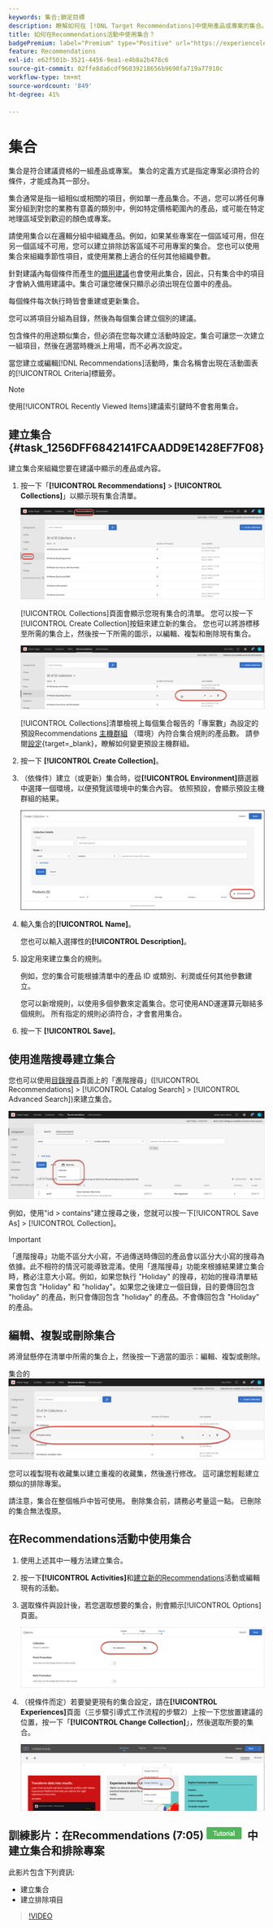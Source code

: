 ```yaml
---
keywords: 集合;鎖定目標
description: 瞭解如何在 [!DNL Target Recommendations]中使用產品或專案的集合。
title: 如何在Recommendations活動中使用集合？
badgePremium: label="Premium" type="Positive" url="https://experienceleague.adobe.com/docs/target/using/introduction/intro.html?lang=zh-Hant#premium newtab=true" tooltip="檢視Target Premium包含的內容。"
feature: Recommendations
exl-id: e62f501b-3521-4456-9ea1-e4b8a2b478c6
source-git-commit: 02ffe8da6cdf96039218656b9690fa719a77910c
workflow-type: tm+mt
source-wordcount: '849'
ht-degree: 41%

---
```


# 集合

集合是符合建議資格的一組產品或專案。 集合的定義方式是指定專案必須符合的條件，才能成為其一部分。

集合通常是指一組相似或相關的項目，例如單一產品集合。不過，您可以將任何專案分組到對您的業務有意義的類別中，例如特定價格範圍內的產品，或可能在特定地理區域受到歡迎的顏色或專案。

請使用集合以在邏輯分組中組織產品。例如，如果某些專案在一個區域可用，但在另一個區域不可用，您可以建立排除訪客區域不可用專案的集合。 您也可以使用集合來組織季節性項目，或使用業務上適合的任何其他組織參數。

針對建議內每個條件而產生的[備用建議](/help/main/c-recommendations/c-algorithms/backup-recs.md)也會使用此集合，因此，只有集合中的項目才會納入備用建議中。集合可讓您確保只顯示必須出現在位置中的產品。

每個條件每次執行時皆會重建或更新集合。

您可以將項目分組為目錄，然後為每個集合建立個別的建議。

包含條件的用途類似集合，但必須在您每次建立活動時設定。集合可讓您一次建立一組項目，然後在適當時機派上用場，而不必再次設定。

當您建立或編輯[!DNL Recommendations]活動時，集合名稱會出現在活動圖表的[!UICONTROL Criteria]標籤旁。

>[!NOTE]
>
>使用[!UICONTROL Recently Viewed Items]建議索引鍵時不會套用集合。

## 建立集合 {#task_1256DFF6842141FCAADD9E1428EF7F08}

建立集合來組織您要在建議中顯示的產品或內容。

1. 按一下「**[!UICONTROL Recommendations]** > **[!UICONTROL Collections]**」以顯示現有集合清單。

   ![集合清單](assets/collections_list.png)

   [!UICONTROL Collections]頁面會顯示您現有集合的清單。 您可以按一下[!UICONTROL Create Collection]按鈕來建立新的集合。 您也可以將游標移至所需的集合上，然後按一下所需的圖示，以編輯、複製和刪除現有集合。

   ![暫留圖示：編輯、複製和刪除](/help/main/c-recommendations/c-products/assets/hover-icons.png)

   [!UICONTROL Collections]清單檢視上每個集合報告的「專案數」為設定的預設Recommendations [主機群組](/help/main/administrating-target/hosts.md) （環境）內符合集合規則的產品數。 請參閱[設定](https://experienceleague.adobe.com/docs/target-dev/developer/recommendations.html?lang=zh-Hant){target=_blank}，瞭解如何變更預設主機群組。

1. 按一下 **[!UICONTROL Create Collection]**。

1. （依條件）建立（或更新）集合時，從&#x200B;**[!UICONTROL Environment]**&#x200B;篩選器中選擇一個環境，以便預覽該環境中的集合內容。 依照預設，會顯示預設主機群組的結果。

   ![建立集合](/help/main/c-recommendations/c-products/assets/CreateCollection.png)

1. 輸入集合的&#x200B;**[!UICONTROL Name]**。

   您也可以輸入選擇性的&#x200B;**[!UICONTROL Description]**。

1. 設定用來建立集合的規則。

   例如，您的集合可能根據清單中的產品 ID 或類別、利潤或任何其他參數建立。

   您可以新增規則，以使用多個參數來定義集合。您可使用AND運運算元聯結多個規則。 所有指定的規則必須符合，才會套用集合。

1. 按一下 **[!UICONTROL Save]**。

## 使用進階搜尋建立集合

您也可以使用[目錄搜尋](/help/main/c-recommendations/c-products/catalog-search.md#save-as)頁面上的「進階搜尋」([!UICONTROL Recommendations] > [!UICONTROL Catalog Search] > [!UICONTROL Advanced Search])來建立集合。

![另存為對話方塊](/help/main/c-recommendations/c-products/assets/save-as.png)

例如，使用&quot;id > contains&quot;建立搜尋之後，您就可以按一下[!UICONTROL Save As] > [!UICONTROL Collection]。

>[!IMPORTANT]
>
>「進階搜尋」功能不區分大小寫，不過傳送時傳回的產品會以區分大小寫的搜尋為依據。此不相符的情況可能導致混淆。使用「進階搜尋」功能來根據結果建立集合時，務必注意大小寫。例如，如果您執行 &quot;Holiday&quot; 的搜尋，初始的搜尋清單結果會包含 &quot;Holiday&quot; 和 &quot;holiday&quot;。如果您之後建立一個目錄，目的要傳回包含 &quot;holiday&quot; 的產品，則只會傳回包含 &quot;holiday&quot; 的產品。不會傳回包含 &quot;Holiday&quot; 的產品。

## 編輯、複製或刪除集合

將滑鼠懸停在清單中所需的集合上，然後按一下適當的圖示：編輯、複製或刪除。

集合的![暫留圖示](/help/main/c-recommendations/c-products/assets/hover-collections.png)

您可以複製現有收藏集以建立重複的收藏集，然後進行修改。 這可讓您輕鬆建立類似的排除專案。

請注意，集合在整個帳戶中皆可使用。 刪除集合前，請務必考量這一點。 已刪除的集合無法復原。

## 在Recommendations活動中使用集合

1. 使用上述其中一種方法建立集合。

1. 按一下&#x200B;**[!UICONTROL Activities]**&#x200B;和[建立新的Recommendations](/help/main/c-recommendations/t-create-recs-activity/create-recs-activity.md)活動或編輯現有的活動。

1. 選取條件與設計後，若您選取想要的集合，則會顯示[!UICONTROL Options]頁面。

   ![選擇集合選項](/help/main/c-recommendations/c-products/assets/choose-collection.png)

1. （視條件而定）若要變更現有的集合設定，請在&#x200B;**[!UICONTROL Experiences]**&#x200B;頁面（三步驟引導式工作流程的步驟2）上按一下您放置建議的位置，按一下「**[!UICONTROL Change Collection]**」，然後選取所要的集合。

   ![變更集合選項](/help/main/c-recommendations/c-products/assets/change-collection.png)

## 訓練影片：在Recommendations (7:05) ![教學課程徽章](/help/main/assets/tutorial.png)中建立集合和排除專案

此影片包含下列資訊:

* 建立集合
* 建立排除項目

>[!VIDEO](https://video.tv.adobe.com/v/27689)
